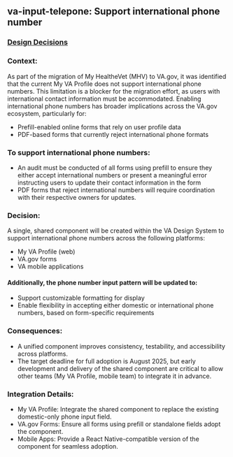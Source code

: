 ## va-input-telepone: Support international phone number 

### [Design Decisions](https://github.com/department-of-veterans-affairs/va.gov-team/blob/master/products/design-system-forms-library/products/components/va-input-telephone/design-decisions.md)

### Context:
As part of the migration of My HealtheVet (MHV) to VA.gov, it was identified that the current My VA Profile does not support international phone numbers. This limitation is a blocker for the migration effort, as users with international contact information must be accommodated.
Enabling international phone numbers has broader implications across the VA.gov ecosystem, particularly for:

- Prefill-enabled online forms that rely on user profile data
- PDF-based forms that currently reject international phone formats


### To support international phone numbers:
- An audit must be conducted of all forms using prefill to ensure they either accept international numbers or present a meaningful error instructing users to update their contact information in the form
- PDF forms that reject international numbers will require coordination with their respective owners for updates.


### Decision:
 A single, shared component will be created within the VA Design System to support international phone numbers across the following platforms:
- My VA Profile (web)
- VA.gov forms
- VA mobile applications

#### Additionally, the phone number input pattern will be updated to:
- Support customizable formatting for display
- Enable flexibility in accepting either domestic or international phone numbers, based on form-specific requirements


### Consequences:
- A unified component improves consistency, testability, and accessibility across platforms.
- The target deadline for full adoption is August 2025, but early development and delivery of the shared component are critical to allow other teams (My VA Profile, mobile team) to integrate it in advance.

### Integration Details:
- My VA Profile: Integrate the shared component to replace the existing domestic-only phone input field.
- VA.gov Forms: Ensure all forms using prefill or standalone fields adopt the component.
- Mobile Apps: Provide a React Native-compatible version of the component for seamless adoption.

